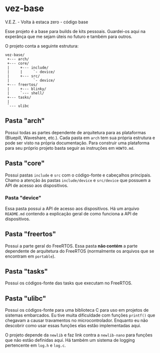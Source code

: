 # vez-base
V.E.Z. - Volta à estaca zero - código base

Esse projeto é a base para builds de kits pessoais. Guardei-os aqui na experânça que me sejam úteis no futuro e também para outros.

O projeto conta a seguinte estrutura:

```
vez-base/
 +--- arch/
 +--- core/
 |     +--- include/
 |     |     `- device/
 |     +--- src/
 |           `- device/
 +--- freertos/
 |     +--- blinky/
 |     `--- shell/
 +--- tasks/
 |
 `--- ulibc
```

## Pasta "arch"

Possui todas as partes dependente de arquitetura para as plataformas (Bluepill, Waveshare, etc.). Cada pasta em `arch` tem sua própria estrutura e pode ser visto na própria documentação. Para construir uma plataforma para seu próprio projeto basta seguir as instruções em `HOWTO.md`.

## Pasta "core"

Possui pastas `include` e `src` com o código-fonte e cabeçalhos principais. Chamo a atenção às pastas `include/device` e `src/device` que possuem a API de acesso aos dispositivos.

### Pasta "device"

Essa pasta possui a API de acesso aos dispositivos. Há um arquivo `README.md` contendo a explicação geral de como funciona a API de dispositivos.

## Pasta "freertos"

Possui a parte geral do FreeRTOS. Essa pasta **não contém** a parte dependente de arquitetura do FreeRTOS (normalmente os arquivos que se encontram em `portable`).

## Pasta "tasks"

Possui os códigos-fonte das tasks que executam no FreeRTOS.

## Pasta "ulibc"

Possui os códigos-fonte para uma biblioteca C para uso em projetos de sistemas embarcados. Eu tive muita dificuldade com funções `printf()` que chegavam a causar travamentos no microcontrolador. Enquanto eu não descobrir como usar essas funções elas estão implementadas aqui.

O projeto depende da `newlib` e faz link contra a `newlib-nano` para funções que não estão definidas aqui. Há também um sistema de logging pertencente em `log.h` e `log.c`.